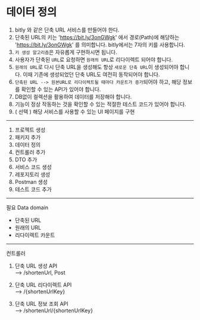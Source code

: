 # 데이터 정의

1. bitly 와 같은 단축 URL 서비스를 만들어야 한다.
2. 단축된 URL의 키는 'https://bit.ly/3onGWgk' 에서 경로(Path)에 해당하는 'https://bit.ly/3onGWgk' 를 의미합니다. bitly에서는 7자의 키를 사용합니다.
3. `키 생성 알고리즘`은 자유롭게 구현하시면 됩니다.
4. 사용자가 단축된 `URL`로 요청하면 `원래의 URL`로 리다이렉트 되어야 합니다.
5. `원래의 URL`로 다시 단축 URL을 생성해도 항상 `새로운 단축 URL`이 생성되어야 합니다. 이때 기존에 생성되었던 단축 URL도 여전히 동작되어야 합니다.
6. `단축된 URL --> 원본URL로 리다이렉트될 때마다 카운트가 증가`되어야 하고, 해당 정보를 확인할 수 있는 API가 있어야 합니다.
7. DB없이 컬렉션을 활용하여 데이터를 저장해야 합니다.
8. 기능이 정상 작동하는 것을 확인할 수 있는 적절한 테스트 코드가 있어야 합니다.
9. ( 선택 ) 해당 서비스를 사용할 수 있는 UI 페이지를 구현

---
1. 프로젝트 생성
2. 패키지 추가
3. 데이터 정의
4. 컨트롤러 추가
5. DTO 추가
6. 서비스 코드 생성
7. 레포지토리 생성
8. Postman 생성
9. 테스트 코드 추가
---


필요 Data domain
- 단축된 URL
- 원래의 URL 
- 리다이렉트 카운트

---
컨트롤러

1. 단축 URL 생성 API     </br>  --> /shortenUrl, Post

2. 단축 URL 리다이렉트 API </br>  -->
    /{shortenUrlKey}

3. 단축 URL 정보 조회 API </br>  -->
    /shortenUrl/{shortenUrlKey}









